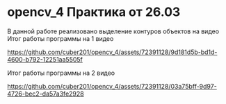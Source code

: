 # opencv_4 Практика от 26.03
В данной работе реализовано выделение контуров объектов на видео 
Итог работы программы на 1 видео


https://github.com/cuber201/opencv_4/assets/72391128/9d181d5b-bd1d-4600-b792-12251aa5505f


Итог работы программы на 2 видео



https://github.com/cuber201/opencv_4/assets/72391128/03a75bff-9d97-4726-bec2-da57a3fe2928




